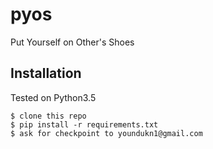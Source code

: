 # pyos
Put Yourself on Other's Shoes

Installation
------------

Tested on Python3.5

    $ clone this repo
    $ pip install -r requirements.txt
    $ ask for checkpoint to youndukn1@gmail.com
    
[MIT License]: http://mit-license.org/
